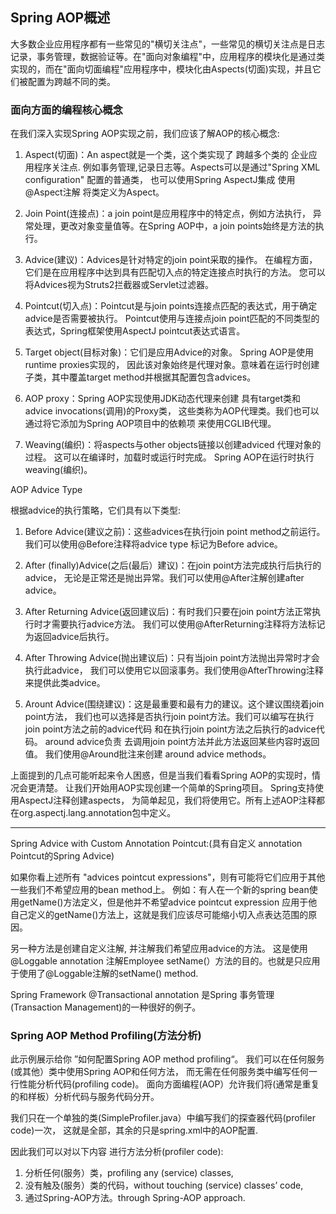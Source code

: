 ## Spring AOP概述

大多数企业应用程序都有一些常见的"横切关注点"，一些常见的横切关注点是日志记录，事务管理，数据验证等。在"面向对象编程"中，应用程序的模块化是通过类实现的，而在"面向切面编程"应用程序中，模块化由Aspects(切面)实现，并且它们被配置为跨越不同的类。

### 面向方面的编程核心概念

在我们深入实现Spring AOP实现之前，我们应该了解AOP的核心概念:

1. Aspect(切面)：An aspect就是一个类，这个类实现了 跨越多个类的 企业应用程序关注点.
例如事务管理,记录日志等。Aspects可以是通过"Spring XML configuration" 配置的普通类，
也可以使用Spring AspectJ集成 使用@Aspect注解 将类定义为Aspect。

2. Join Point(连接点)：a join point是应用程序中的特定点，例如方法执行，
异常处理，更改对象变量值等。在Spring AOP中，a join points始终是方法的执行。

3. Advice(建议)：Advices是针对特定的join point采取的操作。
在编程方面，它们是在应用程序中达到具有匹配切入点的特定连接点时执行的方法。
您可以将Advices视为Struts2拦截器或Servlet过滤器。

4. Pointcut(切入点)：Pointcut是与join points连接点匹配的表达式，用于确定advice是否需要被执行。
Pointcut使用与连接点join point匹配的不同类型的表达式，Spring框架使用AspectJ pointcut表达式语言。

5. Target object(目标对象)：它们是应用Advice的对象。 Spring AOP是使用runtime proxies实现的，
因此该对象始终是代理对象。意味着在运行时创建子类，其中覆盖target method并根据其配置包含advices。

6. AOP proxy：Spring AOP实现使用JDK动态代理来创建 具有target类和advice invocations(调用)的Proxy类，
这些类称为AOP代理类。我们也可以通过将它添加为Spring AOP项目中的依赖项 来使用CGLIB代理。

7. Weaving(编织)：将aspects与other objects链接以创建adviced 代理对象的过程。
这可以在编译时，加载时或运行时完成。 Spring AOP在运行时执行weaving(编织)。

AOP Advice Type

根据advice的执行策略，它们具有以下类型:

1. Before Advice(建议之前)：这些advices在执行join point method之前运行。
我们可以使用@Before注释将advice type 标记为Before advice。

2. After (finally)Advice(之后(最后）建议)：在join point方法完成执行后执行的advice，
无论是正常还是抛出异常。我们可以使用@After注解创建after advice。

3. After Returning Advice(返回建议后)：有时我们只要在join point方法正常执行时才需要执行advice方法。
我们可以使用@AfterReturning注释将方法标记为返回advice后执行。

4. After Throwing Advice(抛出建议后)：只有当join point方法抛出异常时才会执行此advice，
我们可以使用它以回滚事务。我们使用@AfterThrowing注释来提供此类advice。

5. Arount Advice(围绕建议)：这是最重要和最有力的建议。这个建议围绕着join point方法，
我们也可以选择是否执行join point方法。我们可以编写在执行join point方法之前的advice代码
和在执行join point方法之后执行的advice代码。
around advice负责 去调用join point方法并此方法返回某些内容时返回值。
我们使用@Around批注来创建 around advice methods。

上面提到的几点可能听起来令人困惑，但是当我们看看Spring AOP的实现时，情况会更清楚。
让我们开始用AOP实现创建一个简单的Spring项目。 Spring支持使用AspectJ注释创建aspects，
为简单起见，我们将使用它。所有上述AOP注释都在org.aspectj.lang.annotation包中定义。

-------------------------------------------------

Spring Advice with Custom Annotation Pointcut:(具有自定义 annotation Pointcut的Spring Advice)

如果你看上述所有 "advices pointcut expressions"，则有可能将它们应用于其他一些我们不希望应用的bean method上。
例如：有人在一个新的spring bean使用getName()方法定义，但是他并不希望advice pointcut expression
应用于他自己定义的getName()方法上，这就是我们应该尽可能缩小切入点表达范围的原因。

另一种方法是创建自定义注解, 并注解我们希望应用advice的方法。 这是使用@Loggable annotation
注解Employee setName(）方法的目的。也就是只应用于使用了@Loggable注解的setName() method.

Spring Framework @Transactional annotation 是Spring 事务管理(Transaction Management)的一种很好的例子。

### Spring AOP Method Profiling(方法分析)

此示例展示给你 ”如何配置Spring AOP method profiling“。 
我们可以在任何服务(或其他）类中使用Spring AOP和任何方法，
而无需在任何服务类中编写任何一行性能分析代码(profiling code)。 
面向方面编程(AOP）允许我们将(通常是重复的和样板）分析代码与服务代码分开。


我们只在一个单独的类(SimpleProfiler.java）中编写我们的探查器代码(profiler code)一次，
这就是全部，其余的只是spring.xml中的AOP配置.

因此我们可以对以下内容 进行方法分析(profiler code):

1. 分析任何(服务）类，profiling any (service) classes,
2. 没有触及(服务）类的代码，without touching (service) classes’ code,
3. 通过Spring-AOP方法。through Spring-AOP approach.

